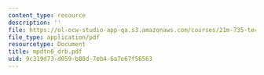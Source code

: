 ```yaml
---
content_type: resource
description: ''
file: https://ol-ocw-studio-app-qa.s3.amazonaws.com/courses/21m-735-technical-design-scenery-mechanisms-and-special-effects-spring-2004/9c319d73d059b80d7eb46a7e67f56563_mpdtn6_drb.pdf
file_type: application/pdf
resourcetype: Document
title: mpdtn6_drb.pdf
uid: 9c319d73-d059-b80d-7eb4-6a7e67f56563
---
```

